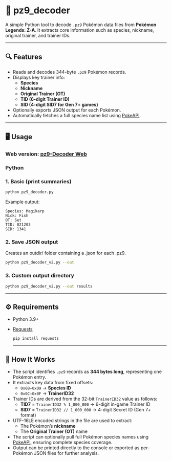 # 🧩 pz9_decoder

A simple Python tool to decode `.pz9` Pokémon data files from **Pokémon Legends: Z-A**.
It extracts core information such as species, nickname, original trainer, and trainer IDs.

---

## 🔍 Features

- Reads and decodes 344-byte `.pz9` Pokémon records.
- Displays key trainer info:
  - **Species**
  - **Nickname**
  - **Original Trainer (OT)**
  - **TID (6-digit Trainer ID)**
  - **SID (4-digit SID7 for Gen 7+ games)**
- Optionally exports JSON output for each Pokémon.
- Automatically fetches a full species name list using [PokeAPI](https://pokeapi.co/).

---

## 🖥️ Usage

### Web version: **[pz9-Decoder Web](https://setmaster.github.io/pz9-Decoder/)**

### Python

### 1. Basic (print summaries)
```bash
python pz9_decoder.py
```

Example output:
```
Species: Magikarp
Nick: Fish
OT: Set
TID: 021203
SID: 1341
```

### 2. Save JSON output
Creates an outdir/ folder containing a .json for each .pz9.
```bash
python pz9_decoder_v2.py --out
```

### 3. Custom output directory
```bash
python pz9_decoder_v2.py --out results
```

---

## ⚙️ Requirements

- Python 3.9+
- [Requests](https://pypi.org/project/requests/)
  ```bash
  pip install requests
  ```

  ---

  
## 🧠 How It Works

- The script identifies `.pz9` records as **344 bytes long**, representing one Pokémon entry.
- It extracts key data from fixed offsets:
  - `0x08–0x09` → **Species ID**  
  - `0x0C–0x0F` → **TrainerID32**
- Trainer IDs are derived from the 32-bit `TrainerID32` value as follows:
  - **TID7** = `TrainerID32 % 1_000_000` → 6-digit in-game Trainer ID  
  - **SID7** = `TrainerID32 // 1_000_000` → 4-digit Secret ID (Gen 7+ format)
- UTF-16LE encoded strings in the file are used to extract:
  - The Pokémon’s **nickname**
  - The **Original Trainer (OT)** name
- The script can optionally pull full Pokémon species names using [PokeAPI](https://pokeapi.co/), ensuring complete species coverage.
- Output can be printed directly to the console or exported as per-Pokémon JSON files for further analysis.
